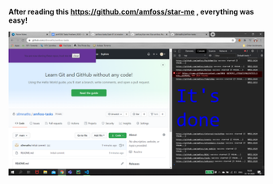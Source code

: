 **After reading this https://github.com/amfoss/star-me , everything was easy!**

![Task-01-Screenshot](https://github.com/s0mnaths/amfoss-tasks/blob/main/task-01/task-01_Screenshot.png)
